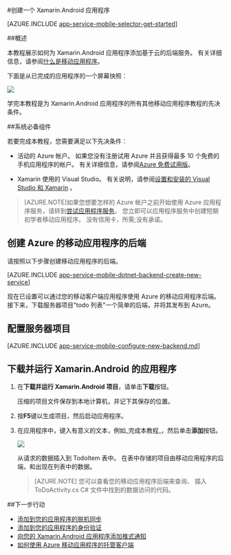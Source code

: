 <properties
    pageTitle="开始使用 Azure 的 Xamarin.Android 应用程序的移动应用程序"
    description="请按照 Xamarin Android 开发使用 Azure 移动应用程序开始在本教程"
    services="app-service\mobile"
    documentationCenter="xamarin"
    authors="adrianhall"
    manager="erikre"
    editor="" />

<tags
    ms.service="app-service-mobile"
    ms.workload="mobile"
    ms.tgt_pltfrm="mobile-xamarin-android"
    ms.devlang="dotnet"
    ms.topic="hero-article"
    ms.date="10/01/2016"
    ms.author="adrianha" />

#<a name="create-a-xamarinandroid-app"></a>创建一个 Xamarin.Android 应用程序

[AZURE.INCLUDE [app-service-mobile-selector-get-started](../../includes/app-service-mobile-selector-get-started.md)]

##<a name="overview"></a>概述

本教程展示如何为 Xamarin.Android 应用程序添加基于云的后端服务。 有关详细信息，请参阅[什么是移动应用程序](app-service-mobile-value-prop.md)。

下面是从已完成的应用程序的一个屏幕快照︰

![][0]

学完本教程是为 Xamarin.Android 应用程序的所有其他移动应用程序教程的先决条件。

##<a name="prerequisites"></a>系统必备组件

若要完成本教程，您需要满足以下先决条件︰

* 活动的 Azure 帐户。 如果您没有注册试用 Azure 并且获得最多 10 个免费的手机应用程序的帐户。 有关详细信息，请参阅[Azure 免费试用版](https://azure.microsoft.com/pricing/free-trial/)。

* Xamarin 使用的 Visual Studio。 有关说明，请参阅[设置和安装的 Visual Studio 和 Xamarin](https://msdn.microsoft.com/library/mt613162.aspx) 。

>[AZURE.NOTE]如果您想要怎样的 Azure 帐户之前开始使用 Azure 应用程序服务，请转到[尝试应用程序服务](https://tryappservice.azure.com/?appServiceName=mobile)。  您立即可以应用程序服务中创建短期初学者移动应用程序。 没有信用卡，所需;没有承诺。

## <a name="create-an-azure-mobile-app-backend"></a>创建 Azure 的移动应用程序的后端

请按照以下步骤创建移动应用程序的后端。

[AZURE.INCLUDE [app-service-mobile-dotnet-backend-create-new-service](../../includes/app-service-mobile-dotnet-backend-create-new-service.md)]

现在已设置可以通过您的移动客户端应用程序使用 Azure 的移动应用程序后端。 接下来，下载服务器项目"todo 列表"一个简单的后端，并将其发布到 Azure。

## <a name="configure-the-server-project"></a>配置服务器项目

[AZURE.INCLUDE [app-service-mobile-configure-new-backend.md](../../includes/app-service-mobile-configure-new-backend.md)]

## <a name="download-and-run-the-xamarinandroid-app"></a>下载并运行 Xamarin.Android 的应用程序

1. 在**下载并运行 Xamarin.Android 项目**，请单击**下载**按钮。

    压缩的项目文件保存到本地计算机，并记下其保存的位置。

2. 按**F5**键以生成项目，然后启动应用程序。

3. 在应用程序中，键入有意义的文本，例如_完成本教程_，然后单击**添加**按钮。

    ![][10]

    从请求的数据插入到 TodoItem 表中。 在表中存储的项目由移动应用程序的后端，和出现在列表中的数据。

    > [AZURE.NOTE] 您可以查看您的移动应用程序后端来查询、 插入 ToDoActivity.cs C# 文件中找到的数据访问的代码。

##<a name="next-steps"></a>下一步行动

* [添加到您的应用程序的脱机同步](app-service-mobile-xamarin-android-get-started-offline-data.md)
* [添加到您的应用程序的身份验证](app-service-mobile-xamarin-android-get-started-users.md)
* [向您的 Xamarin.Android 应用程序添加推式通知](app-service-mobile-xamarin-android-get-started-push.md)
* [如何使用 Azure 移动应用程序的托管客户端](app-service-mobile-dotnet-how-to-use-client-library.md)


<!-- Images. -->
[0]: ./media/app-service-mobile-xamarin-android-get-started/mobile-quickstart-completed-android.png
[6]: ./media/app-service-mobile-xamarin-android-get-started/mobile-portal-quickstart-xamarin.png
[8]: ./media/app-service-mobile-xamarin-android-get-started/mobile-xamarin-project-android-vs.png
[9]: ./media/app-service-mobile-xamarin-android-get-started/mobile-xamarin-project-android-xs.png
[10]: ./media/app-service-mobile-xamarin-android-get-started/mobile-quickstart-startup-android.png

<!-- URLs. -->
[Azure Portal]: https://azure.portal.com/
[Visual Studio]: https://go.microsoft.com/fwLink/p/?LinkID=534203
